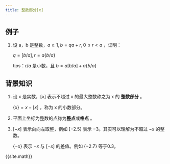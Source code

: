 ```yaml
---
title: 整数部分[x]
---
```


## 例子

1. 设 a，b 是整数，$a\ge 1,b=qa+r,0\le r < a$ ，证明：

   $q=[b/a],r=a\lbrace b/a\rbrace$

   tips：$r/a$ 是小数，且 $b=a[b/a]+a \lbrace b/a\rbrace$ 

## 背景知识

1. 设 x 是实数，$[x]$ 表示不超过 x 的最大整数称之为 x 的 **整数部分** 。

   $\lbrace x\rbrace=x-[x]$ ，称为 x 的小数部分。

2. 平面上坐标为整数的点称为**整点**或**格点** 。

3. $[-x]$ 表示向向左取整，例如 $[-2.5]$ 表示 $-3$。其实可以理解为不超过 $-x$ 的整数。

   $\lbrace-x\rbrace$ 表示 $-x$ 与 $[-x]$ 的差值。例如 $\lbrace -2.7\rbrace$ 等于0.3。



{{site.math}}

